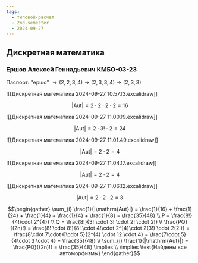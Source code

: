 ```yaml
---
tags:
  - типовой-расчет
  - 2nd-semester
  - 2024-09-27
---
```


## Дискретная математика

### Ершов Алексей Геннадьевич КМБО-03-23

Паспорт: "ершо" $\to (2,2,3,4) \to (2,3,3,4) \to (2,3,3)$ 

![[Дискретная математика 2024-09-27 10.57.13.excalidraw]]

$$\left| \mathrm{Aut} \right| = 2\cdot 2\cdot 2\cdot 2 = 16$$

![[Дискретная математика 2024-09-27 11.00.19.excalidraw]]

$$\left| \mathrm{Aut} \right| = 2\cdot 3! \cdot 2 = 24$$

![[Дискретная математика 2024-09-27 11.01.49.excalidraw]]

$$\left| \mathrm{Aut} \right| = 2\cdot 2 = 4$$

![[Дискретная математика 2024-09-27 11.04.17.excalidraw]]

$$\left| \mathrm{Aut} \right| = 2\cdot 2 = 4$$

![[Дискретная математика 2024-09-27 11.06.12.excalidraw]]

$$\left| \mathrm{Aut} \right| = 2\cdot 2\cdot 2 = 8$$

$$\begin{gather}
\sum_{i} \frac{1}{|\mathrm{Aut}|} = \frac{1}{16} + \frac{1}{24} + \frac{1}{4} + \frac{1}{4} + \frac{1}{8} = \frac{35}{48} \\
P = \frac{8!}{4!\cdot 2^{4}} \\
Q = \frac{8!}{3! \cdot 3! \cdot 2! \cdot 2!} \\
\frac{PQ}{(2n)!} = \frac{8! \cdot 8!}{8! \cdot 4!\cdot 2^{4}\cdot 2(3!) \cdot 2(2!)} = \frac{8\cdot 7\cdot 6\cdot 5}{2^{4} \cdot 12 \cdot 4} = \frac{7\cdot 5}{4\cdot 3 \cdot 4} = \frac{35}{48} \\
\sum_{i} \frac{1}{|\mathrm{Aut}|} = \frac{PQ}{(2n)!} = \frac{35}{48} \implies \\
\implies \text{Найдены все автоморфизмы}
\end{gather}$$